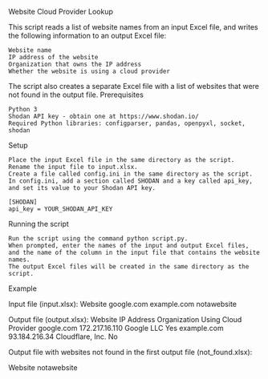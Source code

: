 Website Cloud Provider Lookup

This script reads a list of website names from an input Excel file, and writes the following information to an output Excel file:

    Website name
    IP address of the website
    Organization that owns the IP address
    Whether the website is using a cloud provider

The script also creates a separate Excel file with a list of websites that were not found in the output file.
Prerequisites

    Python 3
    Shodan API key - obtain one at https://www.shodan.io/
    Required Python libraries: configparser, pandas, openpyxl, socket, shodan

Setup

    Place the input Excel file in the same directory as the script.
    Rename the input file to input.xlsx.
    Create a file called config.ini in the same directory as the script.
    In config.ini, add a section called SHODAN and a key called api_key, and set its value to your Shodan API key.

    [SHODAN]
    api_key = YOUR_SHODAN_API_KEY

Running the script

    Run the script using the command python script.py.
    When prompted, enter the names of the input and output Excel files, and the name of the column in the input file that contains the website names.
    The output Excel files will be created in the same directory as the script.

Example

Input file (input.xlsx):
Website
google.com
example.com
notawebsite

Output file (output.xlsx):
Website    	        IP Address	            Organization	    Using Cloud Provider
google.com      	172.217.16.110	        Google LLC	        Yes
example.com 	    93.184.216.34	        Cloudflare, Inc.	No


Output file with websites not found in the first output file (not_found.xlsx):

Website
notawebsite
